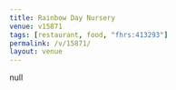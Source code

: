 ```yaml
---
title: Rainbow Day Nursery
venue: v15871
tags: [restaurant, food, "fhrs:413293"]
permalink: /v/15871/
layout: venue
---
```

null